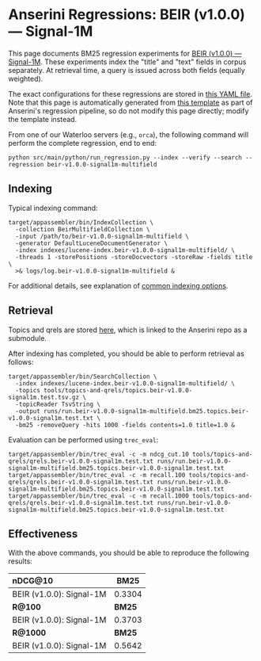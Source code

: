 # Anserini Regressions: BEIR (v1.0.0) &mdash; Signal-1M

This page documents BM25 regression experiments for [BEIR (v1.0.0) &mdash; Signal-1M](http://beir.ai/).
These experiments index the "title" and "text" fields in corpus separately.
At retrieval time, a query is issued across both fields (equally weighted).

The exact configurations for these regressions are stored in [this YAML file](../../src/main/resources/regression/beir-v1.0.0-signal1m-multifield.yaml).
Note that this page is automatically generated from [this template](../../src/main/resources/docgen/templates/beir-v1.0.0-signal1m-multifield.template) as part of Anserini's regression pipeline, so do not modify this page directly; modify the template instead.

From one of our Waterloo servers (e.g., `orca`), the following command will perform the complete regression, end to end:

```
python src/main/python/run_regression.py --index --verify --search --regression beir-v1.0.0-signal1m-multifield
```

## Indexing

Typical indexing command:

```
target/appassembler/bin/IndexCollection \
  -collection BeirMultifieldCollection \
  -input /path/to/beir-v1.0.0-signal1m-multifield \
  -generator DefaultLuceneDocumentGenerator \
  -index indexes/lucene-index.beir-v1.0.0-signal1m-multifield/ \
  -threads 1 -storePositions -storeDocvectors -storeRaw -fields title \
  >& logs/log.beir-v1.0.0-signal1m-multifield &
```

For additional details, see explanation of [common indexing options](../../docs/common-indexing-options.md).

## Retrieval

Topics and qrels are stored [here](https://github.com/castorini/anserini-tools/tree/master/topics-and-qrels), which is linked to the Anserini repo as a submodule.

After indexing has completed, you should be able to perform retrieval as follows:

```
target/appassembler/bin/SearchCollection \
  -index indexes/lucene-index.beir-v1.0.0-signal1m-multifield/ \
  -topics tools/topics-and-qrels/topics.beir-v1.0.0-signal1m.test.tsv.gz \
  -topicReader TsvString \
  -output runs/run.beir-v1.0.0-signal1m-multifield.bm25.topics.beir-v1.0.0-signal1m.test.txt \
  -bm25 -removeQuery -hits 1000 -fields contents=1.0 title=1.0 &
```

Evaluation can be performed using `trec_eval`:

```
target/appassembler/bin/trec_eval -c -m ndcg_cut.10 tools/topics-and-qrels/qrels.beir-v1.0.0-signal1m.test.txt runs/run.beir-v1.0.0-signal1m-multifield.bm25.topics.beir-v1.0.0-signal1m.test.txt
target/appassembler/bin/trec_eval -c -m recall.100 tools/topics-and-qrels/qrels.beir-v1.0.0-signal1m.test.txt runs/run.beir-v1.0.0-signal1m-multifield.bm25.topics.beir-v1.0.0-signal1m.test.txt
target/appassembler/bin/trec_eval -c -m recall.1000 tools/topics-and-qrels/qrels.beir-v1.0.0-signal1m.test.txt runs/run.beir-v1.0.0-signal1m-multifield.bm25.topics.beir-v1.0.0-signal1m.test.txt
```

## Effectiveness

With the above commands, you should be able to reproduce the following results:

| **nDCG@10**                                                                                                  | **BM25**  |
|:-------------------------------------------------------------------------------------------------------------|-----------|
| BEIR (v1.0.0): Signal-1M                                                                                     | 0.3304    |
| **R@100**                                                                                                    | **BM25**  |
| BEIR (v1.0.0): Signal-1M                                                                                     | 0.3703    |
| **R@1000**                                                                                                   | **BM25**  |
| BEIR (v1.0.0): Signal-1M                                                                                     | 0.5642    |

